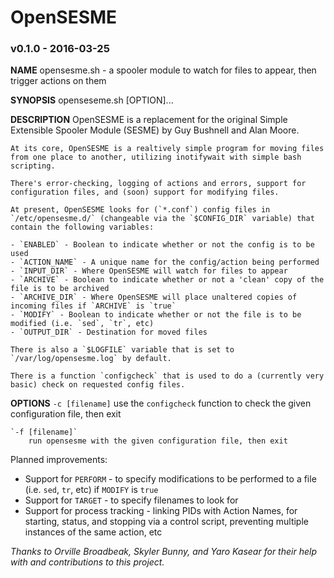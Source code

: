 # OpenSESME
### v0.1.0 - 2016-03-25
**NAME**
	opensesme.sh - a spooler module to watch for files to appear, then trigger actions on them

**SYNOPSIS**
	openseseme.sh [OPTION]...
	
**DESCRIPTION**
	OpenSESME is a replacement for the original Simple Extensible Spooler Module (SESME) by Guy Bushnell and Alan Moore.

	At its core, OpenSESME is a realtively simple program for moving files from one place to another, utilizing inotifywait with simple bash scripting. 

	There's error-checking, logging of actions and errors, support for configuration files, and (soon) support for modifying files.

	At present, OpenSESME looks for (`*.conf`) config files in `/etc/opensesme.d/` (changeable via the `$CONFIG_DIR` variable) that contain the following variables:

	- `ENABLED` - Boolean to indicate whether or not the config is to be used
	- `ACTION_NAME` - A unique name for the config/action being performed
	- `INPUT_DIR` - Where OpenSESME will watch for files to appear
	- `ARCHIVE` - Boolean to indicate whether or not a 'clean' copy of the file is to be archived
	- `ARCHIVE_DIR` - Where OpenSESME will place unaltered copies of incoming files if `ARCHIVE` is `true`
	- `MODIFY` - Boolean to indicate whether or not the file is to be modified (i.e. `sed`, `tr`, etc)
	- `OUTPUT_DIR` - Destination for moved files

	There is also a `$LOGFILE` variable that is set to `/var/log/opensesme.log` by default.

	There is a function `configcheck` that is used to do a (currently very basic) check on requested config files.

**OPTIONS**
	`-c [filename]` 
		use the `configcheck` function to check the given configuration file, then exit 
	
	`-f [filename]` 
		run opensesme with the given configuration file, then exit


Planned improvements: 
- Support for `PERFORM` - to specify modifications to be performed to a file (i.e. `sed`, `tr`, etc) if `MODIFY` is `true`
- Support for `TARGET` - to specify filenames to look for
- Support for process tracking - linking PIDs with Action Names, for starting, status, and stopping via a control script, preventing multiple instances of the same action, etc

*Thanks to Orville Broadbeak, Skyler Bunny, and Yaro Kasear for their help with and contributions to this project.*